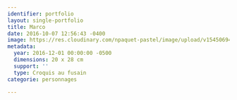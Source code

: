 ```yaml
---
identifier: portfolio
layout: single-portfolio
title: Marco
date: 2016-10-07 12:56:43 -0400
image: https://res.cloudinary.com/npaquet-pastel/image/upload/v1545069411/Marco-bande-dessin%C3%A9e-fusain-20-X-28-cm-2016.jpg
metadata:
  year: 2016-12-01 00:00:00 -0500
  dimensions: 20 x 28 cm
  support: ''
  type: Croquis au fusain
categorie: personnages

---
```

